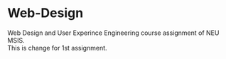 # Web-Design
Web Design and User Experince Engineering course assignment of NEU MSIS.  
This is change for 1st assignment.

